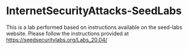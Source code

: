 # InternetSecurityAttacks-SeedLabs
This is a lab performed based on instructions available on the seed-labs website.
Please follow the instructions provided at https://seedsecuritylabs.org/Labs_20.04/
